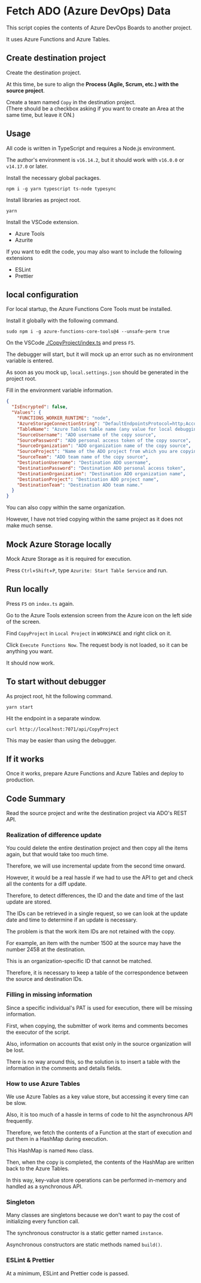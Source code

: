 # Fetch ADO (Azure DevOps) Data

This script copies the contents of Azure DevOps Boards to another project.

It uses Azure Functions and Azure Tables.

## Create destination project

Create the destination project.

At this time, be sure to align the **Process (Agile, Scrum, etc.) with the source project**.

Create a team named `Copy` in the destination project.  
(There should be a checkbox asking if you want to create an Area at the same time, but leave it ON.)

## Usage

All code is written in TypeScript and requires a Node.js environment.

The author's environment is `v16.14.2`, but it should work with `v16.0.0` or `v14.17.0` or later.

Install the necessary global packages.

```shell-session
npm i -g yarn typescript ts-node typesync
```

Install libraries as project root.

```shell-session
yarn
```

Install the VSCode extension.

- Azure Tools
- Azurite

If you want to edit the code, you may also want to include the following extensions

- ESLint
- Prettier

## local configuration

For local startup, the Azure Functions Core Tools must be installed.

Install it globally with the following command.

```shell-session
sudo npm i -g azure-functions-core-tools@4 --unsafe-perm true
```

On the VSCode [./CopyProject/index.ts](./CopyProject/index.ts) and press `F5`.

The debugger will start, but it will mock up an error such as no environment variable is entered.

As soon as you mock up, `local.settings.json` should be generated in the project root.

Fill in the environment variable information.

```json
{
  "IsEncrypted": false,
  "Values": {
    "FUNCTIONS_WORKER_RUNTIME": "node",
    "AzureStorageConnectionString": "DefaultEndpointsProtocol=http;AccountName=devstoreaccount1;AccountKey=Eby8vdM02xNOcqFlqUwJPLlmEtlCDXJ1OUzFT50uSRZ6IFsuFq2UVErCz4I6tq/K1SZFPTOtr/KBHBeksoGMGw==;TableEndpoint=http://127.0.0.1:10002/devstoreaccount1",
    "TableName": "Azure Tables table name (any value for local debugging)",
    "SourceUsername": "ADO username of the copy source",
    "SourcePassword": "ADO personal access token of the copy source",
    "SourceOrganization": "ADO organization name of the copy source",
    "SourceProject": "Name of the ADO project from which you are copying",
    "SourceTeam": "ADO team name of the copy source",
    "DestinationUsername": "Destination ADO username",
    "DestinationPassword": "Destination ADO personal access token",
    "DestinationOrganization": "Destination ADO organization name",
    "DestinationProject": "Destination ADO project name",
    "DestinationTeam": "Destination ADO team name."
  }
}
```

You can also copy within the same organization.

However, I have not tried copying within the same project as it does not make much sense.

## Mock Azure Storage locally

Mock Azure Storage as it is required for execution.

Press `Ctrl`+`Shift`+`P`, type `Azurite: Start Table Service` and run.

## Run locally

Press `F5` on `index.ts` again.

Go to the Azure Tools extension screen from the Azure icon on the left side of the screen.

Find `CopyProject` in `Local Project` in `WORKSPACE` and right click on it.

Click `Execute Functions Now`. The request body is not loaded, so it can be anything you want.

It should now work.

## To start without debugger

As project root, hit the following command.

```shell-session
yarn start
```

Hit the endpoint in a separate window.

```shell-session
curl http://localhost:7071/api/CopyProject
```

This may be easier than using the debugger.

## If it works

Once it works, prepare Azure Functions and Azure Tables and deploy to production.

## Code Summary

Read the source project and write the destination project via ADO's REST API.

### Realization of difference update

You could delete the entire destination project and then copy all the items again, but that would take too much time.

Therefore, we will use incremental update from the second time onward.

However, it would be a real hassle if we had to use the API to get and check all the contents for a diff update.

Therefore, to detect differences, the ID and the date and time of the last update are stored.

The IDs can be retrieved in a single request, so we can look at the update date and time to determine if an update is necessary.

The problem is that the work item IDs are not retained with the copy.

For example, an item with the number 1500 at the source may have the number 2458 at the destination.

This is an organization-specific ID that cannot be matched.

Therefore, it is necessary to keep a table of the correspondence between the source and destination IDs.

### Filling in missing information

Since a specific individual's PAT is used for execution, there will be missing information.

First, when copying, the submitter of work items and comments becomes the executor of the script.

Also, information on accounts that exist only in the source organization will be lost.

There is no way around this, so the solution is to insert a table with the information in the comments and details fields.

### How to use Azure Tables

We use Azure Tables as a key value store, but accessing it every time can be slow.

Also, it is too much of a hassle in terms of code to hit the asynchronous API frequently.

Therefore, we fetch the contents of a Function at the start of execution and put them in a HashMap during execution.

This HashMap is named `Memo` class.

Then, when the copy is completed, the contents of the HashMap are written back to the Azure Tables.

In this way, key-value store operations can be performed in-memory and handled as a synchronous API.

### Singleton

Many classes are singletons because we don't want to pay the cost of initializing every function call.

The synchronous constructor is a static getter named `instance`.

Asynchronous constructors are static methods named `build()`.

### ESLint & Prettier

At a minimum, ESLint and Prettier code is passed.
